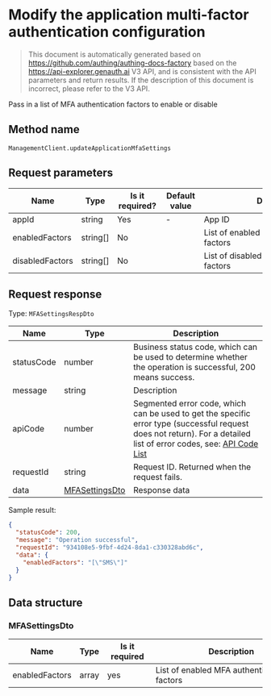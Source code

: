 # Modify the application multi-factor authentication configuration

<!--
Warning ⚠️:
Do not modify this document directly,
https://github.com/Authing/authing-docs-factory
Use this project to generate
-->

<LastUpdated />

> This document is automatically generated based on https://github.com/authing/authing-docs-factory based on the https://api-explorer.genauth.ai V3 API, and is consistent with the API parameters and return results. If the description of this document is incorrect, please refer to the V3 API.

Pass in a list of MFA authentication factors to enable or disable

## Method name

`ManagementClient.updateApplicationMfaSettings`

## Request parameters

| Name            | Type     | <div style="width:80px">Is it required?</div> | <div style="width:60px">Default value</div> | <div style="width:300px">Description</div>  | <div style="width:200px">Sample value</div> |
| --------------- | -------- | --------------------------------------------- | ------------------------------------------- | ------------------------------------------- | ------------------------------------------- |
| appId           | string   | Yes                                           | -                                           | App ID                                      | `62a50xxxxxxxxxxxd15d57c7`                  |
| enabledFactors  | string[] | No                                            |                                             | List of enabled MFA authentication factors  | `["SMS"]`                                   |
| disabledFactors | string[] | No                                            |                                             | List of disabled MFA authentication factors | `["EMAIL"]`                                 |

## Request response

Type: `MFASettingsRespDto`

| Name       | Type                                         | Description                                                                                                                                                                                                                                                                                                                                  |
| ---------- | -------------------------------------------- | -------------------------------------------------------------------------------------------------------------------------------------------------------------------------------------------------------------------------------------------------------------------------------------------------------------------------------------------- |
| statusCode | number                                       | Business status code, which can be used to determine whether the operation is successful, 200 means success.                                                                                                                                                                                                                                 |
| message    | string                                       | Description                                                                                                                                                                                                                                                                                                                                  |
| apiCode    | number                                       | Segmented error code, which can be used to get the specific error type (successful request does not return). For a detailed list of error codes, see: [API Code List](https://api-explorer.genauth.ai/?tag=group/%E5%BC%80%E5%8F%91%E5%87%86%E5%A4%87#tag/%E5%BC%80%E5%8F%91%E5%87%86%E5%A4%87/%E9%94%99%E8%AF%AF%E5%A4%84%E7%90%86/apiCode) |
| requestId  | string                                       | Request ID. Returned when the request fails.                                                                                                                                                                                                                                                                                                 |
| data       | <a href="#MFASettingsDto">MFASettingsDto</a> | Response data                                                                                                                                                                                                                                                                                                                                |

Sample result:

```json
{
  "statusCode": 200,
  "message": "Operation successful",
  "requestId": "934108e5-9fbf-4d24-8da1-c330328abd6c",
  "data": {
    "enabledFactors": "[\"SMS\"]"
  }
}
```

## Data structure

### <a id="MFASettingsDto"></a> MFASettingsDto

| Name           | Type  | <div style="width:80px">Is it required</div> | <div style="width:300px">Description</div> | <div style="width:200px">Sample value</div> |
| -------------- | ----- | -------------------------------------------- | ------------------------------------------ | ------------------------------------------- |
| enabledFactors | array | yes                                          | List of enabled MFA authentication factors | `["SMS"]`                                   |
